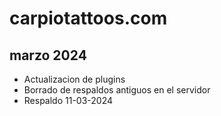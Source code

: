 # carpiotattoos.com

## marzo 2024

* Actualizacion de plugins
* Borrado de respaldos antiguos en el servidor
* Respaldo 11-03-2024
